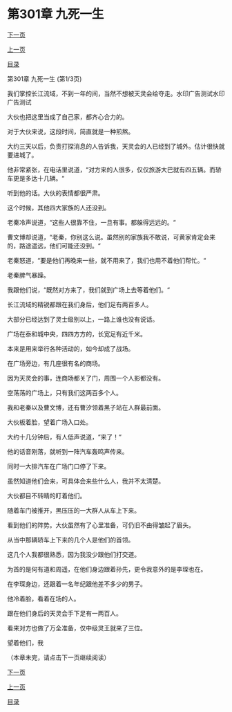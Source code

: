 <h1>第301章   九死一生</h1>
            <div><p><a href="./0901_%E7%AC%AC301%E7%AB%A0_%E4%B9%9D%E6%AD%BB%E4%B8%80%E7%94%9F.md">下一页</a></p><p><a href="./0899_%E7%AC%AC300%E7%AB%A0_%E5%B1%B1%E9%9B%A8%E6%AC%B2%E6%9D%A5.md">上一页</a></p><p><a href="../">目录</a></p></div>
            <div><p>第301章   九死一生 (第1/3页)</p><p>我们掌控长江流域，不到一年的间，当然不想被天灵会给夺走。水印广告测试水印广告测试</p><p>大伙也把这里当成了自己家，都齐心合力的。</p><p>对于大伙来说，这段时间，简直就是一种煎熬。</p><p>大约三天以后，负责打探消息的人告诉我，天灵会的人已经到了城外。估计很快就要进城了。</p><p>他非常紧张，在电话里说道，“对方来的人很多，仅仅旅游大巴就有四五辆。而轿车更是多达十几辆。“</p><p>听到他的话。大伙的表情都很严肃。</p><p>这个时候，其他四大家族的人还没到。</p><p>老秦冷声说道，“这些人很靠不住，一旦有事。都躲得远远的。“</p><p>曹文博却说道，“老秦，你别这么说。虽然别的家族我不敢说，可黄家肯定会来的，路途遥远，他们可能还没到。“</p><p>老秦怒道，“要是他们再晚来一些，就不用来了，我们也用不着他们帮忙。“</p><p>老秦脾气暴躁。</p><p>我跟他们说，“既然对方来了，我们就到广场上去等着他们。“</p><p>长江流域的精锐都跟在我们身后，他们足有两百多人。</p><p>大部分已经达到了灵士级别以上，一路上谁也没有说话。</p><p>广场在泰和城中央，四四方方的，长宽足有近千米。</p><p>本来是用来举行各种活动的，如今却成了战场。</p><p>在广场旁边，有几座很有名的商场。</p><p>因为天灵会的事，连商场都关了门，周围一个人影都没有。</p><p>空荡荡的广场上，只有我们这两百多个人。</p><p>我和老秦以及曹文博，还有曹汐领着黑子站在人群最前面。</p><p>大伙板着脸，望着广场入口处。</p><p>大约十几分钟后，有人低声说道，“来了！“</p><p>他的话音刚落，就听到一阵汽车轰鸣声传来。</p><p>同时一大排汽车在广场门口停了下来。</p><p>虽然知道他们会来，可具体会来些什么人，我并不太清楚。</p><p>大伙都目不转睛的盯着他们。</p><p>随着车门被推开，黑压压的一大群人从车上下来。</p><p>看到他们的阵势。大伙虽然有了心里准备，可仍旧不由得皱起了眉头。</p><p>从当中那辆轿车上下来的几个人是他们的首领。</p><p>这几个人我都很熟悉，因为我没少跟他们打交道。</p><p>为首的是何有道和周遥，在他们身边跟着孙先，更令我意外的是李琛也在。</p><p>在李琛身边，还跟着一名年纪跟他差不多少的男子。</p><p>他冷着脸，看着在场的人。</p><p>跟在他们身后的天灵会手下足有一两百人。</p><p>看来对方也做了万全准备，仅中级灵王就来了三位。</p><p>望着他们，我</p><p>（本章未完，请点击下一页继续阅读）</p></div>
            <div><p><a href="./0901_%E7%AC%AC301%E7%AB%A0_%E4%B9%9D%E6%AD%BB%E4%B8%80%E7%94%9F.md">下一页</a></p><p><a href="./0899_%E7%AC%AC300%E7%AB%A0_%E5%B1%B1%E9%9B%A8%E6%AC%B2%E6%9D%A5.md">上一页</a></p><p><a href="../">目录</a></p></div>